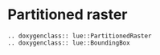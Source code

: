 # Partitioned raster

```{eval-rst}
.. doxygenclass:: lue::PartitionedRaster
.. doxygenclass:: lue::BoundingBox
```

